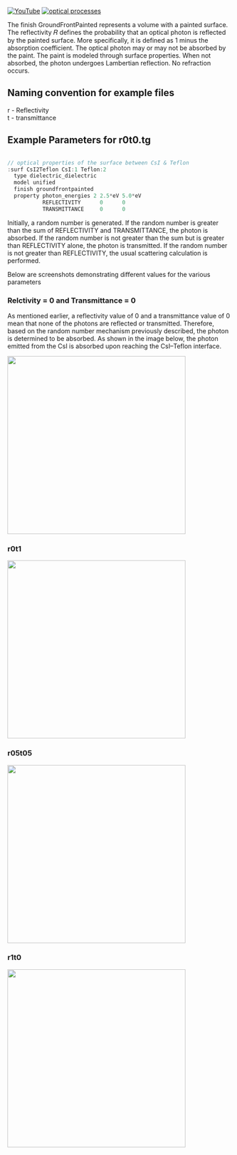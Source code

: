 [![YouTube](https://img.shields.io/badge/You-Tube-red?style=flat)](https://youtu.be/sgo-RPbDRcU)
[![optical processes](https://img.shields.io/badge/optical-processes-blue?style=flat)](../../physics#optical-processes)

The finish GroundFrontPainted represents a volume with a painted surface. The reflectivity 
𝑅 defines the probability that an optical photon is reflected by the painted surface. More specifically, it is defined as 1 minus the absorption coefficient. The optical photon may or may not be absorbed by the paint. The paint is modeled through surface properties. When not absorbed, the photon undergoes Lambertian reflection. No refraction occurs.


## Naming convention for example files
r - Reflectivity
<br>
t - transmittance 
<br>

## Example Parameters for r0t0.tg

~~~cpp

// optical properties of the surface between CsI & Teflon
:surf CsI2Teflon CsI:1 Teflon:2
  type dielectric_dielectric
  model unified	
  finish groundfrontpainted
  property photon_energies 2 2.5*eV 5.0*eV
           REFLECTIVITY      0      0
           TRANSMITTANCE     0      0

~~~

Initially, a random number is generated. If the random number is greater than the sum of REFLECTIVITY and TRANSMITTANCE, the photon is absorbed. If the random number is not greater than the sum but is greater than REFLECTIVITY alone, the photon is transmitted. If the random number is not greater than REFLECTIVITY, the usual scattering calculation is performed.

Below are screenshots demonstrating different values for the various parameters

### Relctivity = 0 and Transmittance = 0 

As mentioned earlier, a reflectivity value of 0 and a transmittance value of 0 mean that none of the photons are reflected or transmitted. Therefore, based on the random number mechanism previously described, the photon is determined to be absorbed. As shown in the image below, the photon emitted from the CsI is absorbed upon reaching the CsI–Teflon interface.

<img src="https://github.com/user-attachments/assets/5fd1ddb5-a69b-4a81-8b4b-797dbfec878e" width="400"/>

### r0t1  
<img src="https://github.com/user-attachments/assets/8b43542b-8da5-4da0-98ac-5314b4b42a866" width="400"/>

### r05t05  
<img src="https://github.com/user-attachments/assets/a95ea882-0cdb-4ce8-b239-b1f475b0f1a9" width="400"/>

### r1t0  
<img src="https://github.com/user-attachments/assets/edfb7c23-392d-4267-b6e1-ae4bfd1b90b9" width="400"/>



[GEARS]: http://physino.xyz/gears
[tg]: http://geant4-userdoc.web.cern.ch/geant4-userdoc/UsersGuides/ForApplicationDeveloper/html/Detector/Geometry/geomASCII.html
[Geant4]: http://geant4.cern.ch
[GDML]: https://gdml.web.cern.ch/GDML/
[G4OpBoundaryProcess]: http://www-geant4.kek.jp/lxr/source//processes/optical/include/G4OpBoundaryProcess.hh
[PostStepDoIt]: http://www.apc.univ-paris7.fr/~franco/g4doxy4.10/html/class_g4_op_boundary_process.html#a70a65cc5127a05680a0c4679f8300871
[G4LogicalBorderSurface]: http://www-geant4.kek.jp/lxr/source/geometry/volumes/include/G4LogicalBorderSurface.hh
